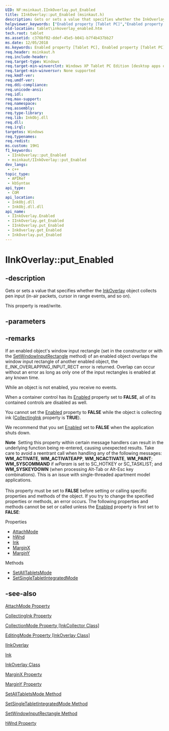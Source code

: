 ```yaml
---
UID: NF:msinkaut.IInkOverlay.put_Enabled
title: IInkOverlay::put_Enabled (msinkaut.h)
description: Gets or sets a value that specifies whether the InkOverlay object collects pen input (in-air packets, cursor in range events, and so on).
helpviewer_keywords: ["Enabled property [Tablet PC]","Enabled property [Tablet PC]","IInkOverlay interface","IInkOverlay interface [Tablet PC]","Enabled property","IInkOverlay.Enabled","IInkOverlay.put_Enabled","IInkOverlay::Enabled","IInkOverlay::get_Enabled","IInkOverlay::put_Enabled","InkOverlay.get_Enabled","InkOverlay.put_Enabled","msinkaut/IInkOverlay::Enabled","msinkaut/IInkOverlay::get_Enabled","msinkaut/IInkOverlay::put_Enabled","put_Enabled","tablet.inkoverlay_enabled"]
old-location: tablet\inkoverlay_enabled.htm
tech.root: tablet
ms.assetid: c376bf02-ddef-45e5-b041-b7f4b437bb27
ms.date: 12/05/2018
ms.keywords: Enabled property [Tablet PC], Enabled property [Tablet PC],IInkOverlay interface, IInkOverlay interface [Tablet PC],Enabled property, IInkOverlay.Enabled, IInkOverlay.put_Enabled, IInkOverlay::Enabled, IInkOverlay::get_Enabled, IInkOverlay::put_Enabled, InkOverlay.get_Enabled, InkOverlay.put_Enabled, msinkaut/IInkOverlay::Enabled, msinkaut/IInkOverlay::get_Enabled, msinkaut/IInkOverlay::put_Enabled, put_Enabled, tablet.inkoverlay_enabled
req.header: msinkaut.h
req.include-header: 
req.target-type: Windows
req.target-min-winverclnt: Windows XP Tablet PC Edition [desktop apps only]
req.target-min-winversvr: None supported
req.kmdf-ver: 
req.umdf-ver: 
req.ddi-compliance: 
req.unicode-ansi: 
req.idl: 
req.max-support: 
req.namespace: 
req.assembly: 
req.type-library: 
req.lib: InkObj.dll
req.dll: 
req.irql: 
targetos: Windows
req.typenames: 
req.redist: 
ms.custom: 19H1
f1_keywords:
 - IInkOverlay::put_Enabled
 - msinkaut/IInkOverlay::put_Enabled
dev_langs:
 - c++
topic_type:
 - APIRef
 - kbSyntax
api_type:
 - COM
api_location:
 - InkObj.dll
 - InkObj.dll.dll
api_name:
 - IInkOverlay.Enabled
 - IInkOverlay.get_Enabled
 - IInkOverlay.put_Enabled
 - InkOverlay.get_Enabled
 - InkOverlay.put_Enabled
---
```


# IInkOverlay::put_Enabled


## -description

Gets or sets a value that specifies whether the <a href="https://docs.microsoft.com/windows/desktop/tablet/inkoverlay-class">InkOverlay</a> object collects pen input (in-air packets, cursor in range events, and so on).



This property is read/write.

## -parameters

## -remarks

If an enabled object's window input rectangle (set in the constructor or with the <a href="https://docs.microsoft.com/windows/desktop/api/msinkaut/nf-msinkaut-iinkcollector-setwindowinputrectangle">SetWindowInputRectangle</a> method) of an enabled object overlaps the window input rectangle of another enabled object, the E_INK_OVERLAPPING_INPUT_RECT error is returned. Overlap can occur without an error as long as only one of the input rectangles is enabled at any known time.

While an object is not enabled, you receive no events.

When a container control has its <a href="https://docs.microsoft.com/windows/desktop/api/msinkaut/nf-msinkaut-iinkcollector-get_enabled">Enabled</a> property set to <b>FALSE</b>, all of its contained controls are disabled as well.

You cannot set the <a href="https://docs.microsoft.com/windows/desktop/api/msinkaut/nf-msinkaut-iinkcollector-get_enabled">Enabled</a> property to <b>FALSE</b> while the object is collecting ink (<a href="https://docs.microsoft.com/windows/desktop/api/msinkaut/nf-msinkaut-iinkcollector-get_collectingink">CollectingInk</a> property is <b>TRUE</b>).

We recommend that you set <a href="https://docs.microsoft.com/windows/desktop/api/msinkaut/nf-msinkaut-iinkcollector-get_enabled">Enabled</a> set to <b>FALSE</b> when the application shuts down.

<div class="alert"><b>Note</b>  Setting this property within certain message handlers can result in the underlying function being re-entered, causing unexpected results. Take care to avoid a reentrant call when handling any of the following messages: <b>WM_ACTIVATE</b>, <b>WM_ACTIVATEAPP</b>, <b>WM_NCACTIVATE</b>, <b>WM_PAINT</b>; <b>WM_SYSCOMMAND</b> if <i>wParam</i> is set to SC_HOTKEY or SC_TASKLIST; and <b>WM_SYSKEYDOWN</b> (when processing Alt-Tab or Alt-Esc key combinations). This is an issue with single-threaded apartment model applications.</div>
<div> </div>
This property must be set to <b>FALSE</b> before setting or calling specific properties and methods of the object. If you try to change the specified properties or methods, an error occurs. The following properties and methods cannot be set or called unless the <a href="https://docs.microsoft.com/windows/desktop/api/msinkaut/nf-msinkaut-iinkcollector-get_enabled">Enabled</a> property is  first set to <b>FALSE</b>:

Properties

<ul>
<li>
<a href="https://docs.microsoft.com/windows/desktop/api/msinkaut/nf-msinkaut-iinkoverlay-get_attachmode">AttachMode</a>
</li>
<li>
<a href="https://docs.microsoft.com/windows/desktop/api/msinkaut/nf-msinkaut-iinkcollector-get_hwnd">hWnd</a>
</li>
<li>
<a href="https://docs.microsoft.com/windows/desktop/api/msinkaut/nf-msinkaut-iinkoverlay-get_ink">Ink</a>
</li>
<li>
<a href="https://docs.microsoft.com/windows/desktop/api/msinkaut/nf-msinkaut-iinkcollector-get_marginx">MarginX</a>
</li>
<li>
<a href="https://docs.microsoft.com/windows/desktop/api/msinkaut/nf-msinkaut-iinkcollector-get_marginy">MarginY</a>
</li>
</ul>
Methods

<ul>
<li>
<a href="https://docs.microsoft.com/windows/desktop/api/msinkaut/nf-msinkaut-iinkcollector-setalltabletsmode">SetAllTabletsMode</a>
</li>
<li>
<a href="https://docs.microsoft.com/windows/desktop/api/msinkaut/nf-msinkaut-iinkcollector-setsingletabletintegratedmode">SetSingleTabletIntegratedMode</a>
</li>
</ul>

## -see-also

<a href="https://docs.microsoft.com/windows/desktop/api/msinkaut/nf-msinkaut-iinkoverlay-get_attachmode">AttachMode Property</a>



<a href="https://docs.microsoft.com/windows/desktop/api/msinkaut/nf-msinkaut-iinkcollector-get_collectingink">CollectingInk Property</a>



<a href="https://docs.microsoft.com/windows/desktop/api/msinkaut/nf-msinkaut-iinkcollector-get_collectionmode">CollectionMode Property [InkCollector Class]</a>



<a href="https://docs.microsoft.com/windows/desktop/api/msinkaut/nf-msinkaut-iinkoverlay-get_editingmode">EditingMode Property [InkOverlay Class]</a>



<a href="https://msdn.microsoft.com/en-us/library/Mt846799(v=VS.85).aspx">IInkOverlay</a>



<a href="https://docs.microsoft.com/windows/desktop/api/msinkaut/nf-msinkaut-iinkoverlay-get_ink">Ink</a>



<a href="https://docs.microsoft.com/windows/desktop/tablet/inkoverlay-class">InkOverlay Class</a>



<a href="https://docs.microsoft.com/windows/desktop/api/msinkaut/nf-msinkaut-iinkcollector-get_marginx">MarginX Property</a>



<a href="https://docs.microsoft.com/windows/desktop/api/msinkaut/nf-msinkaut-iinkcollector-get_marginy">MarginY Property</a>



<a href="https://docs.microsoft.com/windows/desktop/api/msinkaut/nf-msinkaut-iinkcollector-setalltabletsmode">SetAllTabletsMode Method</a>



<a href="https://docs.microsoft.com/windows/desktop/api/msinkaut/nf-msinkaut-iinkcollector-setsingletabletintegratedmode">SetSingleTabletIntegratedMode Method</a>



<a href="https://docs.microsoft.com/windows/desktop/api/msinkaut/nf-msinkaut-iinkcollector-setwindowinputrectangle">SetWindowInputRectangle Method</a>



<a href="https://docs.microsoft.com/windows/desktop/api/msinkaut/nf-msinkaut-iinkcollector-get_hwnd">hWnd Property</a>

